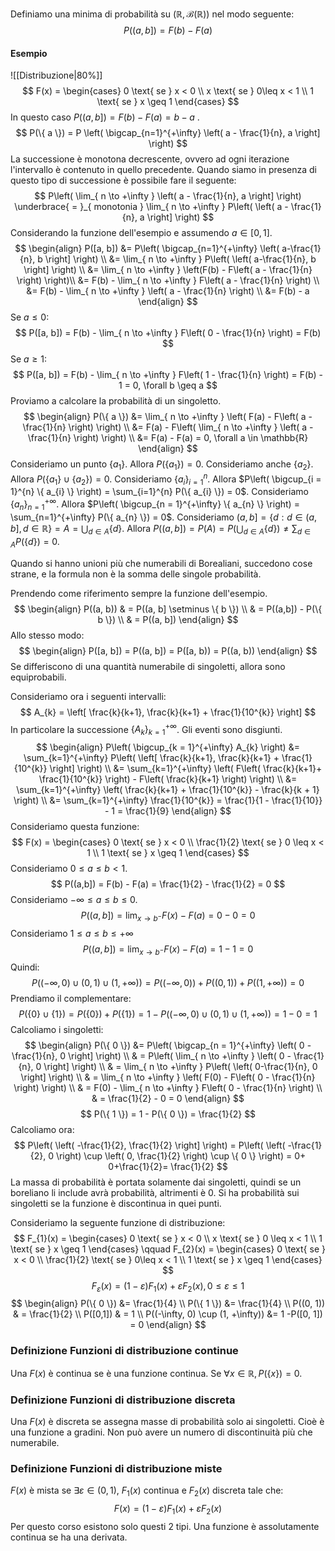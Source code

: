 Definiamo una minima di probabilità su $(\mathbb{R}, \mathcal{B}(\mathbb{R}))$ nel modo seguente:
$$
P((a,b]) = F(b) - F(a)
$$
#### Esempio
![[Distribuzione|80%]]
$$
F(x) = \begin{cases}
0 \text{ se } x < 0 \\
x \text{ se } 0\leq x < 1 \\
1 \text{ se } x \geq 1
\end{cases}
$$
In questo caso $P((a,b]) = F(b) - F(a) = b - a$ .
$$
P(\{ a \}) = P \left( \bigcap_{n=1}^{+\infty} \left( a - \frac{1}{n}, a \right] \right)
$$
La successione è monotona decrescente, ovvero ad ogni iterazione l'intervallo è contenuto in quello precedente.
Quando siamo in presenza di questo tipo di successione è possibile fare il seguente:
$$
P\left( \lim_{ n \to +\infty } \left( a - \frac{1}{n}, a \right] \right) \underbrace{ = }_{ monotonia } \lim_{ n \to +\infty } P\left( \left( a - \frac{1}{n}, a \right] \right)
$$
Considerando la funzione dell'esempio e assumendo $a \in [0, 1]$.
$$
\begin{align}
P([a, b]) &= P\left( \bigcap_{n=1}^{+\infty} \left( a-\frac{1}{n}, b \right] \right)  \\
&= \lim_{ n \to +\infty } P\left( \left( a-\frac{1}{n}, b \right] \right) \\
&= \lim_{ n \to +\infty } \left(F(b) - F\left( a - \frac{1}{n} \right) \right)\\
&= F(b) - \lim_{ n \to +\infty } F\left( a - \frac{1}{n} \right) \\
&= F(b) - \lim_{ n \to +\infty } \left( a - \frac{1}{n} \right) \\
&= F(b) - a
\end{align}
$$
Se $a \leq 0$:
$$
P([a, b]) = F(b) - \lim_{ n \to +\infty } F\left( 0 - \frac{1}{n} \right) = F(b)
$$
Se $a \geq 1$:
$$
P([a, b]) = F(b) - \lim_{ n \to +\infty } F\left( 1 - \frac{1}{n} \right) = F(b) - 1 = 0, \forall b \geq a
$$
Proviamo a calcolare la probabilità di un singoletto.
$$
\begin{align}
P(\{ a \}) &= \lim_{ n \to +\infty } \left( F(a) - F\left( a - \frac{1}{n} \right) \right)  \\
&= F(a) - F\left( \lim_{ n \to +\infty } \left( a - \frac{1}{n} \right) \right) \\
&= F(a) - F(a) = 0, \forall a \in \mathbb{R}
\end{align}
$$
Consideriamo un punto $\{ a_{1} \}$. Allora $P(\{ a_{1} \}) = 0$.
Consideriamo anche $\{ a_{2} \}$. Allora $P(\{ a_{1} \} \cup \{ a_{2} \}) = 0$.
Consideriamo $\{ a_{i} \}_{i = 1}^{n}$. Allora $P\left( \bigcup_{i = 1}^{n} \{ a_{i} \} \right) = \sum_{i=1}^{n} P(\{ a_{i} \}) = 0$.
Consideriamo $\{ a_{n} \}_{n = 1}^{+\infty}$. Allora $P\left( \bigcup_{n = 1}^{+\infty} \{ a_{n} \} \right) = \sum_{n=1}^{+\infty} P(\{ a_{n} \}) = 0$.
Consideriamo $(a,b] = \{ d : d \in (a, b], d \in \mathbb{R} \} = A = \bigcup_{d \in A}\{ d \}$. Allora $P((a, b]) = P(A) = P\left( \bigcup_{d \in A} \{ d \} \right) \neq \sum_{d\in A} P(\{ d \}) = 0$.

Quando si hanno unioni più che numerabili di Borealiani, succedono cose strane, e la formula non è la somma delle singole probabilità.

Prendendo come riferimento sempre la funzione dell'esempio.
$$
\begin{align}
P((a, b)) & = P((a, b] \setminus \{ b \}) \\
 & = P((a,b]) - P(\{ b \})  \\
 & = P((a, b])
\end{align}
$$
Allo stesso modo:
$$
\begin{align}
P([a, b]) = P((a, b]) = P([a, b)) = P((a, b))
\end{align}
$$
Se differiscono di una quantità numerabile di singoletti, allora sono equiprobabili.

Consideriamo ora i seguenti intervalli:
$$
A_{k} = \left[ \frac{k}{k+1}, \frac{k}{k+1} + \frac{1}{10^{k}} \right]
$$
In particolare la successione $\{ A_{k} \}_{k = 1}^{+\infty}$. Gli eventi sono disgiunti.
$$
\begin{align}
P\left( \bigcup_{k = 1}^{+\infty} A_{k} \right) &= \sum_{k=1}^{+\infty} P\left( \left[ \frac{k}{k+1}, \frac{k}{k+1} + \frac{1}{10^{k}} \right] \right)  \\
&= \sum_{k=1}^{+\infty} \left( F\left( \frac{k}{k+1}+ \frac{1}{10^{k}} \right) - F\left( \frac{k}{k+1} \right) \right) \\
&= \sum_{k=1}^{+\infty} \left( \frac{k}{k+1} + \frac{1}{10^{k}} - \frac{k}{k + 1} \right)  \\
&= \sum_{k=1}^{+\infty}  \frac{1}{10^{k}} = \frac{1}{1 - \frac{1}{10}} - 1 = \frac{1}{9}
\end{align}
$$
Consideriamo questa funzione:
$$
F(x) = \begin{cases}
0 \text{ se } x < 0 \\
\frac{1}{2} \text{ se } 0 \leq x < 1 \\
1 \text{ se } x \geq 1
\end{cases}
$$
Consideriamo $0 \leq a \leq b < 1$.
$$
P((a,b]) = F(b) - F(a) = \frac{1}{2} - \frac{1}{2} = 0
$$
Consideriamo $-\infty \leq a \leq b \leq 0$.
$$
P((a, b]) = \lim_{ x \to b^{-} } F(x) - F(a) = 0 - 0 = 0
$$
Consideriamo $1 \leq a \leq b \leq +\infty$
$$
P((a, b]) = \lim_{ x \to b^{-} }  F(x) - F(a) = 1- 1= 0
$$
Quindi:
$$
P((-\infty, 0) \cup (0,1) \cup(1, +\infty)) = P((-\infty, 0)) + P((0, 1)) + P((1, +\infty)) = 0
$$
Prendiamo il complementare:
$$
P(\{ 0 \} \cup \{ 1 \}) = P(\{ 0 \}) + P(\{ 1 \}) = 1 - P((-\infty, 0) \cup (0, 1) \cup (1, +\infty)) = 1 - 0 = 1
$$
Calcoliamo i singoletti:
$$
\begin{align}
P(\{ 0 \}) &= P\left( \bigcap_{n = 1}^{+\infty} \left( 0 - \frac{1}{n}, 0 \right] \right) \\
 & = P\left( \lim_{ n \to +\infty } \left( 0 - \frac{1}{n}, 0 \right] \right)  \\
 & = \lim_{ n \to +\infty } P\left( \left( 0-\frac{1}{n}, 0 \right] \right) \\
 & = \lim_{ n \to +\infty } \left( F(0) - F\left( 0 - \frac{1}{n} \right) \right) \\
 & = F(0) - \lim_{ n \to +\infty } F\left( 0 - \frac{1}{n} \right) \\
 & = \frac{1}{2} - 0 = 0
\end{align}
$$
$$
P(\{ 1 \}) = 1 - P(\{ 0 \}) = \frac{1}{2}
$$
Calcoliamo ora:
$$
P\left( \left( -\frac{1}{2}, \frac{1}{2} \right] \right) = P\left( \left( -\frac{1}{2}, 0 \right) \cup \left( 0, \frac{1}{2} \right) \cup \{ 0 \} \right) = 0+ 0+\frac{1}{2}=  \frac{1}{2}
$$
La massa di probabilità è portata solamente dai singoletti, quindi se un boreliano li include avrà probabilità, altrimenti è 0. Si ha probabilità sui singoletti se la funzione è discontinua in quei punti.

Consideriamo la seguente funzione di distribuzione:
$$
F_{1}(x) = \begin{cases}
0 \text{ se } x < 0 \\
x \text{ se } 0 \leq x < 1 \\
1 \text{ se } x \geq 1
\end{cases}
\qquad
F_{2}(x) = \begin{cases}
0 \text{ se } x < 0 \\
\frac{1}{2} \text{ se } 0\leq x < 1 \\
1 \text{ se } x \geq 1
\end{cases}
$$
$$
F_{\varepsilon}(x) = (1-\varepsilon)F_{1}(x) + \varepsilon F_{2}(x),0\leq\varepsilon\leq 1
$$
$$
\begin{align}
P(\{ 0 \}) &= \frac{1}{4} \\
P(\{ 1 \}) &= \frac{1}{4} \\
P((0, 1)) & = \frac{1}{2} \\
P([0,1]) & = 1 \\
P((-\infty, 0) \cup (1, +\infty)) &= 1 -P([0, 1]) = 0
\end{align}
$$
### Definizione Funzioni di distribuzione continue
Una $F(x)$ è continua se è una funzione continua. Se $\forall x \in \mathbb{R}, P(\{ x \}) = 0$.

### Definizione Funzioni di distribuzione discreta
Una $F(x)$ è discreta se assegna masse di probabilità solo ai singoletti. Cioè è una funzione a gradini.
Non può avere un numero di discontinuità più che numerabile.

### Definizione Funzioni di distribuzione miste
$F(x)$ è mista se $\exists\varepsilon \in(0,1)$, $F_{1}(x)$ continua e $F_{2}(x)$ discreta tale che:
$$
F(x) = (1-\varepsilon)F_{1}(x) + \varepsilon F_{2}(x)
$$
Per questo corso esistono solo questi 2 tipi.
Una funzione è assolutamente continua se ha una derivata.